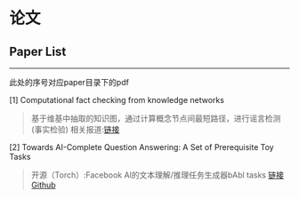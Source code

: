 # 论文
## Paper List

----

此处的序号对应paper目录下的pdf

[1] Computational fact checking from knowledge networks 
> 基于维基中抽取的知识图，通过计算概念节点间最短路径，进行谣言检测(事实检验)
> 相关报道:[链接](http://dataconomy.com/researchers-may-have-cracked-a-fact-checking-algorithm-to-control-misinformation-that-floats-online)

[2] Towards AI-Complete Question Answering: A Set of Prerequisite Toy Tasks
> 开源（Torch）:Facebook AI的文本理解/推理任务生成器bAbl tasks
> [链接](http://arxiv.org/pdf/1502.05698.pdf)
> [Github](https://github.com/facebook/bAbI-tasks)
